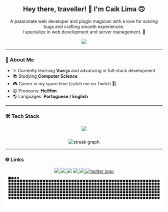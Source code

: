 <h2 align="center">Hey there, traveller! 👋 I'm Caik Lima 🙃</h2>

<p align="center">
  A passionate web developer and plugin magician with a love for solving bugs and crafting smooth experiences.<br>
  I specialize in web development and server management. 🚀
</p>

<div align="center">
  <img height="120" src="https://64.media.tumblr.com/2e4d273d5f241a77eae1996a83a5922f/00d2db11dc3fc8e5-8e/s540x810/768644773d5d9b76f04b635885cc9273e4b5f31e.gifv"  />
</div>

---

### 🧠 About Me

- ⚛️ Currently learning **Vue.js** and advancing in full-stack development  
- 📚 Studying **Computer Science**  
- 🎮 Gamer in my spare time (catch me on Twitch 👾)  
- 😄 Pronouns: **He/Him**  
- 🌎 Languages: **Portuguese / English**

---

### 🛠️ Tech Stack

<div align="center">
  <img src="https://skillicons.dev/icons?i=vue,react,tailwind,js,ts,html,css,php,laravel,mysql,dotnet,cs,python" />
</div>

###

<div align="center">
  <img src="https://streak-stats.demolab.com?user=Caik0&locale=en&mode=daily&theme=dracula&hide_border=false&border_radius=5" height="150" alt="streak graph"  />
</div>

---

### 🌐 Links

<div align="center">
  <a href="mailto:caik0dev@gmail.com" target="_blank">
    <img src="https://img.shields.io/static/v1?message=Gmail&logo=gmail&label=&color=D14836&logoColor=white&style=for-the-badge" />
  </a>
  <a href="https://www.linkedin.com/in/caik-lima-giordane-626977271" target="_blank">
    <img src="https://img.shields.io/static/v1?message=LinkedIn&logo=linkedin&label=&color=0077B5&logoColor=white&style=for-the-badge" />
  </a>
  <img src="https://img.shields.io/static/v1?message=cakoooo&logo=discord&label=Discord&color=7289DA&logoColor=white&style=for-the-badge" />
  <a href="https://www.twitch.tv/cako_de_vidro" target="_blank">
    <img src="https://img.shields.io/static/v1?message=Twitch&logo=twitch&label=&color=9146FF&logoColor=white&style=for-the-badge" />
  </a>
  <a href="https://www.instagram.com/cako.jpg/" target="_blank">
    <img src="https://img.shields.io/static/v1?message=Instagram&logo=instagram&label=&color=E4405F&logoColor=white&style=for-the-badge" />
  </a>
  <a href="https://x.com/caik_cako" target="_blank">
    <img src="https://img.shields.io/static/v1?message=X%20%20%20@caik_cako&logo=twitter&label=&color=000000&logoColor=white&labelColor=&style=for-the-badge" alt="twitter logo"  />
  </a>
</div>

<div align="center">
  <img src="https://raw.githubusercontent.com/Caik0/Caik0/output/snake.svg" alt="Snake animation" />
</div>
